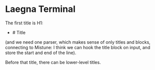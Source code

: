 # Laegna Terminal

The first title is H1:
- \# Title

(and we need one parser, which makes sense of only titles and blocks, connecting to Mistune: I think we can hook the title block on input, and store the start and end of the line).

Before that title, there can be lower-level titles.

